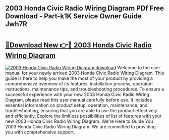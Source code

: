 ## 2003 Honda Civic Radio Wiring Diagram PDf Free Download - Part-k1K Service Owner Guide Jwh7R

# <h2><a href="http://dfund4p.blite.top/?on=2003+Honda+Civic+Radio+Wiring+Diagram">🔗Download New 👉🔴 2003 Honda Civic Radio Wiring Diagram</a></h2>

[![2003 Honda Civic Radio Wiring Diagram download](https://i.imgur.com/lujVjoI.png)](http://dfund4p.blite.top/?on=2003+Honda+Civic+Radio+Wiring+Diagram)
Welcome to the user manual for your newly arrived 2003 Honda Civic Radio Wiring Diagram. This guide is here to help you make the most of your product by providing a comprehensive overview of its features, installation process, operation instructions, maintenance tips, and troubleshooting procedures. To ensure a successful experience with your new 2003 Honda Civic Radio Wiring Diagram, please read this user manual carefully before use. It includes essential information on product setup, operation, maintenance, and troubleshooting, ensuring that you are able to use the product effectively and efficiently. Explore the limitless possibilities of list of features with your new 2003 Honda Civic Radio Wiring Diagram. We're Here to Guide You 2003 Honda Civic Radio Wiring Diagram. We are committed to providing you with comprehensive support.
